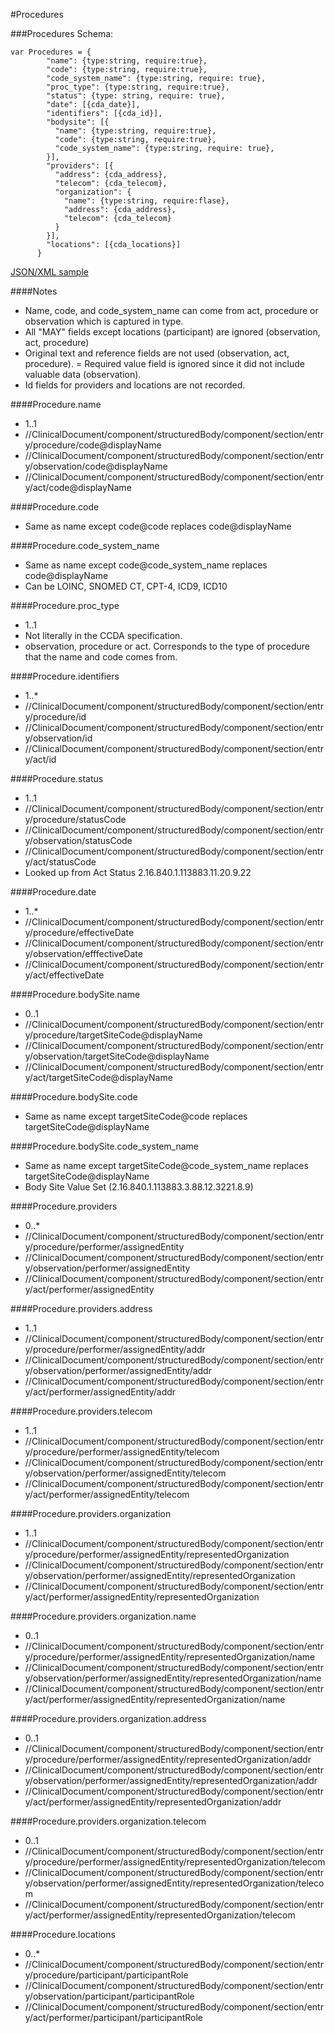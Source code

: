#Procedures

###Procedures Schema:
```
var Procedures = {
        "name": {type:string, require:true},
        "code": {type:string, require:true},
        "code_system_name": {type:string, require: true},
        "proc_type": {type:string, require:true},
        "status": {type: string, require: true},
        "date": [{cda_date}],
        "identifiers": [{cda_id}],
        "bodysite": [{
          "name": {type:string, require:true},
          "code": {type:string, require:true},
          "code_system_name": {type:string, require: true},
        }],
        "providers": [{
          "address": {cda_address},
          "telecom": {cda_telecom},
          "organization": {
            "name": {type:string, require:flase},
            "address": {cda_address},
            "telecom": {cda_telecom}
          }
        }],
        "locations": [{cda_locations}]
      }
```

[JSON/XML sample](samples/procedures.md)


####Notes
- Name, code, and code_system_name can come from act, procedure or observation which is captured in type.
- All "MAY" fields except locations (participant) are ignored (observation, act, procedure)
- Original text and reference fields are not used (observation, act, procedure).
= Required value field is ignored since it did not include valuable data (observation).
- Id fields for providers and locations are not recorded.

####Procedure.name
- 1..1
- //ClinicalDocument/component/structuredBody/component/section/entry/procedure/code@displayName
- //ClinicalDocument/component/structuredBody/component/section/entry/observation/code@displayName
- //ClinicalDocument/component/structuredBody/component/section/entry/act/code@displayName

####Procedure.code
- Same as name except code@code replaces code@displayName

####Procedure.code_system_name
- Same as name except code@code_system_name replaces code@displayName
- Can be LOINC, SNOMED CT, CPT-4, ICD9, ICD10

####Procedure.proc_type
- 1..1
- Not literally in the CCDA specification.
- observation, procedure or act. Corresponds to the type of procedure that the name and code comes from.

####Procedure.identifiers
- 1..*
- //ClinicalDocument/component/structuredBody/component/section/entry/procedure/id
- //ClinicalDocument/component/structuredBody/component/section/entry/observation/id
- //ClinicalDocument/component/structuredBody/component/section/entry/act/id

####Procedure.status
- 1..1
- //ClinicalDocument/component/structuredBody/component/section/entry/procedure/statusCode
- //ClinicalDocument/component/structuredBody/component/section/entry/observation/statusCode
- //ClinicalDocument/component/structuredBody/component/section/entry/act/statusCode
- Looked up from Act Status 2.16.840.1.113883.11.20.9.22

####Procedure.date
- 1..*
- //ClinicalDocument/component/structuredBody/component/section/entry/procedure/effectiveDate
- //ClinicalDocument/component/structuredBody/component/section/entry/observation/efffectiveDate
- //ClinicalDocument/component/structuredBody/component/section/entry/act/effectiveDate

####Procedure.bodySite.name
- 0..1
- //ClinicalDocument/component/structuredBody/component/section/entry/procedure/targetSiteCode@displayName
- //ClinicalDocument/component/structuredBody/component/section/entry/observation/targetSiteCode@displayName
- //ClinicalDocument/component/structuredBody/component/section/entry/act/targetSiteCode@displayName

####Procedure.bodySite.code
- Same as name except targetSiteCode@code replaces targetSiteCode@displayName

####Procedure.bodySite.code_system_name
- Same as name except targetSiteCode@code_system_name replaces targetSiteCode@displayName
- Body Site Value Set (2.16.840.1.113883.3.88.12.3221.8.9)

####Procedure.providers
- 0..*
- //ClinicalDocument/component/structuredBody/component/section/entry/procedure/performer/assignedEntity
- //ClinicalDocument/component/structuredBody/component/section/entry/observation/performer/assignedEntity
- //ClinicalDocument/component/structuredBody/component/section/entry/act/performer/assignedEntity

####Procedure.providers.address
- 1..1
- //ClinicalDocument/component/structuredBody/component/section/entry/procedure/performer/assignedEntity/addr
- //ClinicalDocument/component/structuredBody/component/section/entry/observation/performer/assignedEntity/addr
- //ClinicalDocument/component/structuredBody/component/section/entry/act/performer/assignedEntity/addr

####Procedure.providers.telecom
- 1..1
- //ClinicalDocument/component/structuredBody/component/section/entry/procedure/performer/assignedEntity/telecom
- //ClinicalDocument/component/structuredBody/component/section/entry/observation/performer/assignedEntity/telecom
- //ClinicalDocument/component/structuredBody/component/section/entry/act/performer/assignedEntity/telecom

####Procedure.providers.organization
- 1..1
- //ClinicalDocument/component/structuredBody/component/section/entry/procedure/performer/assignedEntity/representedOrganization
- //ClinicalDocument/component/structuredBody/component/section/entry/observation/performer/assignedEntity/representedOrganization
- //ClinicalDocument/component/structuredBody/component/section/entry/act/performer/assignedEntity/representedOrganization

####Procedure.providers.organization.name
- 0..1
- //ClinicalDocument/component/structuredBody/component/section/entry/procedure/performer/assignedEntity/representedOrganization/name
- //ClinicalDocument/component/structuredBody/component/section/entry/observation/performer/assignedEntity/representedOrganization/name
- //ClinicalDocument/component/structuredBody/component/section/entry/act/performer/assignedEntity/representedOrganization/name

####Procedure.providers.organization.address
- 0..1
- //ClinicalDocument/component/structuredBody/component/section/entry/procedure/performer/assignedEntity/representedOrganization/addr
- //ClinicalDocument/component/structuredBody/component/section/entry/observation/performer/assignedEntity/representedOrganization/addr
- //ClinicalDocument/component/structuredBody/component/section/entry/act/performer/assignedEntity/representedOrganization/addr

####Procedure.providers.organization.telecom
- 0..1
- //ClinicalDocument/component/structuredBody/component/section/entry/procedure/performer/assignedEntity/representedOrganization/telecom
- //ClinicalDocument/component/structuredBody/component/section/entry/observation/performer/assignedEntity/representedOrganization/telecom
- //ClinicalDocument/component/structuredBody/component/section/entry/act/performer/assignedEntity/representedOrganization/telecom

####Procedure.locations
- 0..*
- //ClinicalDocument/component/structuredBody/component/section/entry/procedure/participant/participantRole
- //ClinicalDocument/component/structuredBody/component/section/entry/observation/participant/participantRole
- //ClinicalDocument/component/structuredBody/component/section/entry/act/performer/participant/participantRole

